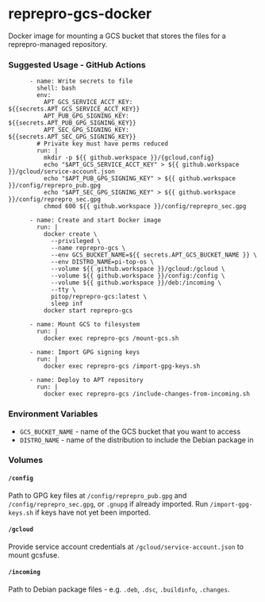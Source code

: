 # reprepro-gcs-docker

Docker image for mounting a GCS bucket that stores the files for a reprepro-managed repository.

### Suggested Usage - GitHub Actions

```
      - name: Write secrets to file
        shell: bash
        env:
          APT_GCS_SERVICE_ACCT_KEY: ${{secrets.APT_GCS_SERVICE_ACCT_KEY}}
          APT_PUB_GPG_SIGNING_KEY: ${{secrets.APT_PUB_GPG_SIGNING_KEY}}
          APT_SEC_GPG_SIGNING_KEY: ${{secrets.APT_SEC_GPG_SIGNING_KEY}}
        # Private key must have perms reduced
        run: |
          mkdir -p ${{ github.workspace }}/{gcloud,config}
          echo "$APT_GCS_SERVICE_ACCT_KEY" > ${{ github.workspace }}/gcloud/service-account.json
          echo "$APT_PUB_GPG_SIGNING_KEY" > ${{ github.workspace }}/config/reprepro_pub.gpg
          echo "$APT_SEC_GPG_SIGNING_KEY" > ${{ github.workspace }}/config/reprepro_sec.gpg
          chmod 600 ${{ github.workspace }}/config/reprepro_sec.gpg

      - name: Create and start Docker image
        run: |
          docker create \
            --privileged \
            --name reprepro-gcs \
            --env GCS_BUCKET_NAME=${{ secrets.APT_GCS_BUCKET_NAME }} \
            --env DISTRO_NAME=pi-top-os \
            --volume ${{ github.workspace }}/gcloud:/gcloud \
            --volume ${{ github.workspace }}/config:/config \
            --volume ${{ github.workspace }}/deb:/incoming \
            --tty \
            pitop/reprepro-gcs:latest \
            sleep inf
          docker start reprepro-gcs

      - name: Mount GCS to filesystem
        run: |
          docker exec reprepro-gcs /mount-gcs.sh

      - name: Import GPG signing keys
        run: |
          docker exec reprepro-gcs /import-gpg-keys.sh

      - name: Deploy to APT repository
        run: |
          docker exec reprepro-gcs /include-changes-from-incoming.sh
```

### Environment Variables

* `GCS_BUCKET_NAME` - name of the GCS bucket that you want to access
* `DISTRO_NAME` - name of the distribution to include the Debian package in

### Volumes

#### `/config`

Path to GPG key files at `/config/reprepro_pub.gpg` and `/config/reprepro_sec.gpg`, or `.gnupg` if already imported. Run `/import-gpg-keys.sh` if keys have not yet been imported.

#### `/gcloud`

Provide service account credentials at `/gcloud/service-account.json` to mount gcsfuse.

#### `/incoming`

Path to Debian package files - e.g. `.deb`, `.dsc`, `.buildinfo`, `.changes`.
